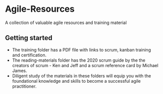 # Agile-Resources
A collection of valuable agile resources and training material

## Getting started
* The training folder has a PDF file with links to scrum, kanban training and certification.
* The reading-materials folder has the 2020 scrum guide by the the creators of scrum - Ken and Jeff and a scrum reference card by Michael James.
* Diligent study of the materials in these folders will equip you with the foundational knowledge and skills to become a successful agile practitioner. 

